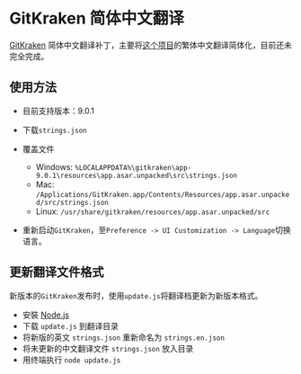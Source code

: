 # GitKraken 简体中文翻译

[GitKraken](https://www.gitkraken.com/) 简体中文翻译补丁，主要将[这个项目](https://github.com/rogeraabbccdd/GitKraken-zh-tw)的繁体中文翻译简体化，目前还未完全完成。

## 使用方法

- 目前支持版本：9.0.1
- 下载`strings.json`
- 覆盖文件
  - Windows: `%LOCALAPPDATA%\gitkraken\app-9.0.1\resources\app.asar.unpacked\src\strings.json`
  - Mac: `/Applications/GitKraken.app/Contents/Resources/app.asar.unpacked/src/strings.json`
  - Linux: `/usr/share/gitkraken/resources/app.asar.unpacked/src`

- 重新启动`GitKraken`，至`Preference -> UI Customization -> Language`切换语言。

## 更新翻译文件格式

新版本的`GitKraken`发布时，使用`update.js`将翻译档更新为新版本格式。

- 安裝 [Node.js](https://nodejs.org/en/)
- 下载 `update.js` 到翻译目录
- 将新版的英文 `strings.json` 重新命名为 `strings.en.json`
- 将未更新的中文翻译文件 `strings.json` 放入目录
- 用终端执行 `node update.js`